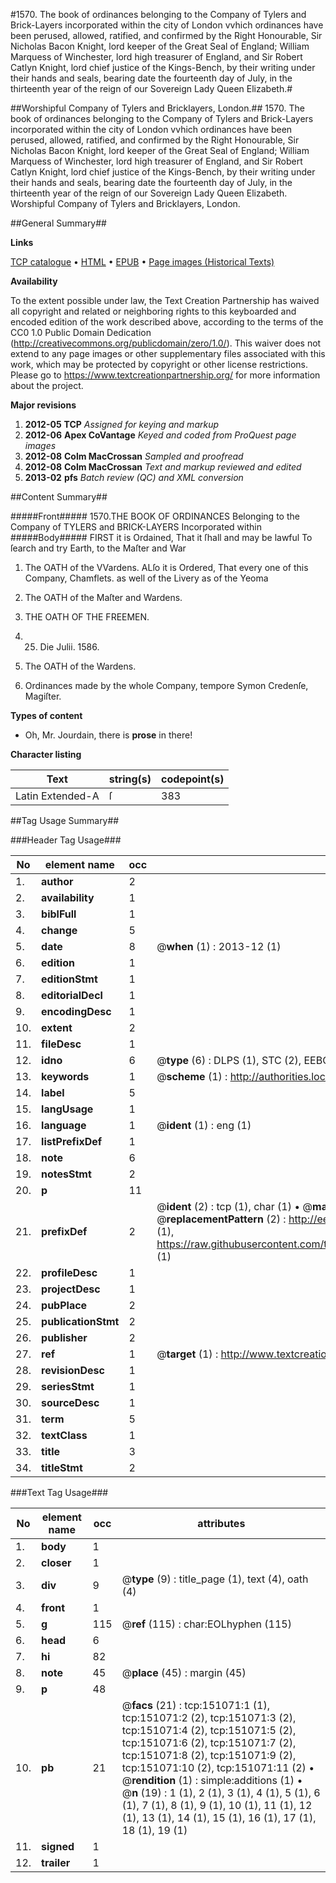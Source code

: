 #1570. The book of ordinances belonging to the Company of Tylers and Brick-Layers incorporated within the city of London vvhich ordinances have been perused, allowed, ratified, and confirmed by the Right Honourable, Sir Nicholas Bacon Knight, lord keeper of the Great Seal of England; William Marquess of Winchester, lord high treasurer of England, and Sir Robert Catlyn Knight, lord chief justice of the Kings-Bench, by their writing under their hands and seals, bearing date the fourteenth day of July, in the thirteenth year of the reign of our Sovereign Lady Queen Elizabeth.#

##Worshipful Company of Tylers and Bricklayers, London.##
1570. The book of ordinances belonging to the Company of Tylers and Brick-Layers incorporated within the city of London vvhich ordinances have been perused, allowed, ratified, and confirmed by the Right Honourable, Sir Nicholas Bacon Knight, lord keeper of the Great Seal of England; William Marquess of Winchester, lord high treasurer of England, and Sir Robert Catlyn Knight, lord chief justice of the Kings-Bench, by their writing under their hands and seals, bearing date the fourteenth day of July, in the thirteenth year of the reign of our Sovereign Lady Queen Elizabeth.
Worshipful Company of Tylers and Bricklayers, London.

##General Summary##

**Links**

[TCP catalogue](http://www.ota.ox.ac.uk/tcp/)  • 
[HTML](http://tei.it.ox.ac.uk/tcp/Texts-HTML/free/A72/A72820.html)  • 
[EPUB](http://tei.it.ox.ac.uk/tcp/Texts-EPUB/free/A72/A72820.epub) • 
[Page images (Historical Texts)](https://historicaltexts.jisc.ac.uk/eebo-99898857e)

**Availability**

To the extent possible under law, the Text Creation Partnership has waived all copyright and related or neighboring rights to this keyboarded and encoded edition of the work described above, according to the terms of the CC0 1.0 Public Domain Dedication (http://creativecommons.org/publicdomain/zero/1.0/). This waiver does not extend to any page images or other supplementary files associated with this work, which may be protected by copyright or other license restrictions. Please go to https://www.textcreationpartnership.org/ for more information about the project.

**Major revisions**

1. __2012-05__ __TCP__ *Assigned for keying and markup*
1. __2012-06__ __Apex CoVantage__ *Keyed and coded from ProQuest page images*
1. __2012-08__ __Colm MacCrossan__ *Sampled and proofread*
1. __2012-08__ __Colm MacCrossan__ *Text and markup reviewed and edited*
1. __2013-02__ __pfs__ *Batch review (QC) and XML conversion*

##Content Summary##

#####Front#####
1570.THE BOOK OF ORDINANCES Belonging to the Company of TYLERS and BRICK-LAYERS Incorporated within 
#####Body#####
FIRST it is Ordained, That it ſhall and may be lawful To ſearch and try Earth, to the Maſter and War
1. The OATH of the VVardens.
ALſo it is Ordered, That every one of this Company, Chamflets. as well of the Livery as of the Yeoma
1. The OATH of the Maſter and Wardens.

1. THE OATH OF THE FREEMEN.

1. 25. Die Julii. 1586.

1. The OATH of the Wardens.

1. Ordinances made by the whole Company, tempore Symon Credenſe, Magiſter.

**Types of content**

  * Oh, Mr. Jourdain, there is **prose** in there!

**Character listing**


|Text|string(s)|codepoint(s)|
|---|---|---|
|Latin Extended-A|ſ|383|

##Tag Usage Summary##

###Header Tag Usage###

|No|element name|occ|attributes|
|---|---|---|---|
|1.|__author__|2||
|2.|__availability__|1||
|3.|__biblFull__|1||
|4.|__change__|5||
|5.|__date__|8| @__when__ (1) : 2013-12 (1)|
|6.|__edition__|1||
|7.|__editionStmt__|1||
|8.|__editorialDecl__|1||
|9.|__encodingDesc__|1||
|10.|__extent__|2||
|11.|__fileDesc__|1||
|12.|__idno__|6| @__type__ (6) : DLPS (1), STC (2), EEBO-CITATION (1), PROQUEST (1), VID (1)|
|13.|__keywords__|1| @__scheme__ (1) : http://authorities.loc.gov/ (1)|
|14.|__label__|5||
|15.|__langUsage__|1||
|16.|__language__|1| @__ident__ (1) : eng (1)|
|17.|__listPrefixDef__|1||
|18.|__note__|6||
|19.|__notesStmt__|2||
|20.|__p__|11||
|21.|__prefixDef__|2| @__ident__ (2) : tcp (1), char (1)  •  @__matchPattern__ (2) : ([0-9\-]+):([0-9IVX]+) (1), (.+) (1)  •  @__replacementPattern__ (2) : http://eebo.chadwyck.com/downloadtiff?vid=$1&page=$2 (1), https://raw.githubusercontent.com/textcreationpartnership/Texts/master/tcpchars.xml#$1 (1)|
|22.|__profileDesc__|1||
|23.|__projectDesc__|1||
|24.|__pubPlace__|2||
|25.|__publicationStmt__|2||
|26.|__publisher__|2||
|27.|__ref__|1| @__target__ (1) : http://www.textcreationpartnership.org/docs/. (1)|
|28.|__revisionDesc__|1||
|29.|__seriesStmt__|1||
|30.|__sourceDesc__|1||
|31.|__term__|5||
|32.|__textClass__|1||
|33.|__title__|3||
|34.|__titleStmt__|2||


###Text Tag Usage###

|No|element name|occ|attributes|
|---|---|---|---|
|1.|__body__|1||
|2.|__closer__|1||
|3.|__div__|9| @__type__ (9) : title_page (1), text (4), oath (4)|
|4.|__front__|1||
|5.|__g__|115| @__ref__ (115) : char:EOLhyphen (115)|
|6.|__head__|6||
|7.|__hi__|82||
|8.|__note__|45| @__place__ (45) : margin (45)|
|9.|__p__|48||
|10.|__pb__|21| @__facs__ (21) : tcp:151071:1 (1), tcp:151071:2 (2), tcp:151071:3 (2), tcp:151071:4 (2), tcp:151071:5 (2), tcp:151071:6 (2), tcp:151071:7 (2), tcp:151071:8 (2), tcp:151071:9 (2), tcp:151071:10 (2), tcp:151071:11 (2)  •  @__rendition__ (1) : simple:additions (1)  •  @__n__ (19) : 1 (1), 2 (1), 3 (1), 4 (1), 5 (1), 6 (1), 7 (1), 8 (1), 9 (1), 10 (1), 11 (1), 12 (1), 13 (1), 14 (1), 15 (1), 16 (1), 17 (1), 18 (1), 19 (1)|
|11.|__signed__|1||
|12.|__trailer__|1||

